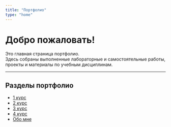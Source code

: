 ```yaml
---
title: "Портфолио"
type: "home"
---
```


# Добро пожаловать!

Это главная страница портфолио.  
Здесь собраны выполненные лабораторные и самостоятельные работы, проекты и материалы по учебным дисциплинам.

---

## Разделы портфолио

- [1 курс](/portfolio1/1st/)
- [2 курс](/portfolio1/2nd/)
- [3 курс](/portfolio1/3rd/)
- [4 курс](/portfolio1/4th/)
- [Обо мне](/portfolio1/about/)
